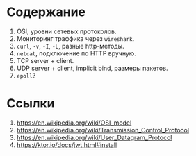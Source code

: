 # Содержание

1. OSI, уровни сетевых протоколов.
1. Мониторинг траффика через `wireshark`.
1. `curl`, `-v`, `-I`, `-L`, разные http-методы.
1. `netcat`, подключение по HTTP вручную.
1. TCP server + client.
1. UDP server + client, implicit bind, размеры пакетов.
1. `epoll`?

# Ссылки

1. https://en.wikipedia.org/wiki/OSI_model
1. https://en.wikipedia.org/wiki/Transmission_Control_Protocol
1. https://en.wikipedia.org/wiki/User_Datagram_Protocol
1. https://ktor.io/docs/jwt.html#install
